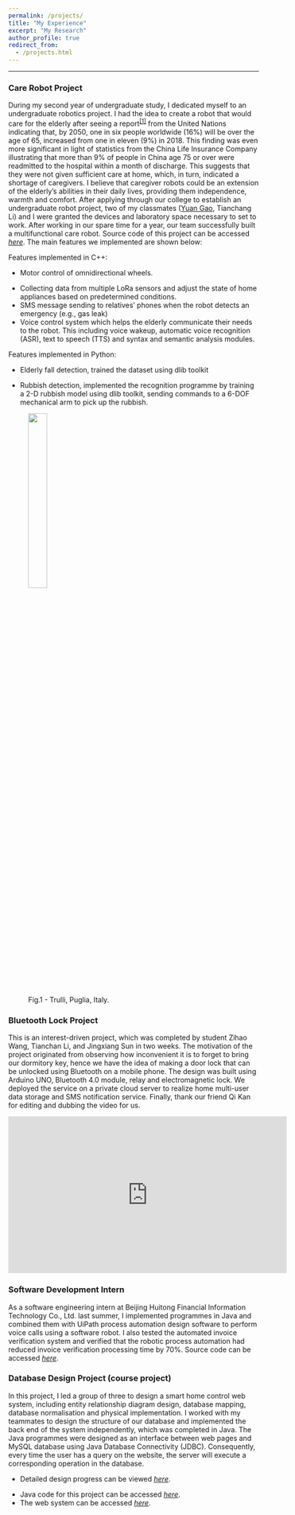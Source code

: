 ```yaml
---
permalink: /projects/
title: "My Experience"
excerpt: "My Research"
author_profile: true
redirect_from: 
  - /projects.html
---
```


------

### Care Robot Project
During my second year of undergraduate study, I dedicated myself to an undergraduate robotics project. I had the idea to create a robot that would care for the elderly after seeing a report<sup>[[1]](https://www.un.org/en/sections/issues-depth/ageing/)</sup> from the United Nations indicating that, by 2050, one in six people worldwide (16%) will be over the age of 65, increased from one in eleven (9%) in 2018. This finding was even more significant in light of statistics from the China Life Insurance Company illustrating that more than 9% of people in China age 75 or over were readmitted to the hospital within a month of discharge. This suggests that they were not given sufficient care at home, which, in turn, indicated a shortage of caregivers. I believe that caregiver robots could be an extension of the elderly’s abilities in their daily lives, providing them independence, warmth and comfort. After applying through our college to establish an undergraduate robot project, two of my classmates ([Yuan Gao](https://www.linkedin.com/in/yuangao97/), Tianchang Li) and I were granted the devices and laboratory space necessary to set to work. After working in our spare time for a year, our team successfully built a multifunctional care robot. Source code of this project can be accessed [_here_](https://github.com/nkc3g4/ROS_Service_Robot). The main features we implemented are shown below:

  Features implemented in C++:
  - Motor control of omnidirectional wheels.
  * Collecting data from multiple LoRa sensors and adjust the state of home appliances based on predetermined conditions.
  * SMS message sending to relatives’ phones when the robot detects an emergency (e.g., gas leak) 
  * Voice control system which helps the elderly communicate their needs to the robot. This including voice wakeup, automatic voice recognition (ASR), text to speech (TTS) and syntax and semantic analysis modules.

  Features implemented in Python:
  - Elderly fall detection, trained the dataset using dlib toolkit
   <!-- and obtained a 68 points face landmark detection model -->

  * Rubbish detection, implemented the recognition programme by training a 2-D rubbish model using dlib toolkit, sending commands to a 6-DOF mechanical arm to pick up the rubbish.

<figure>
  <img src='/images/robot_building_map.gif' width="30%" />
  <figcaption>Fig.1 - Trulli, Puglia, Italy.</figcaption>
</figure>



### Bluetooth Lock Project
This is an interest-driven project, which was completed by student Zihao Wang, Tianchan Li, and Jingxiang Sun in two weeks. The motivation of the project originated from observing how inconvenient it is to forget to bring our dormitory key, hence we have the idea of making a door lock that can be unlocked using Bluetooth on a mobile phone. The design was built using Arduino UNO, Bluetooth 4.0 module, relay and electromagnetic lock. We deployed the service on a private cloud server to realize home multi-user data storage and SMS notification service. Finally, thank our friend Qi Kan for editing and dubbing the video for us.


<iframe width="560" height="315" src="https://www.youtube.com/embed/-21pGKzYvP0" frameborder="0" allow="accelerometer; autoplay; clipboard-write; encrypted-media; gyroscope; picture-in-picture" allowfullscreen> </iframe>



### Software Development Intern 
As a software engineering intern at Beijing Huitong Financial Information Technology Co., Ltd. last summer, I implemented programmes in Java and combined them with UiPath process automation design software to perform voice calls using a software robot. I also tested the automated invoice verification system and verified that the robotic process automation had reduced invoice verification processing time by 70%.
Source code can be accessed [_here_](https://github.com/wzh1998/STATE_GRID_Voice_Recognization).

<!-- + I joined my school's programming team to learn about dynamic programming, game theory and high-efficiency data structures such as Segment Tree since I was in stage two. By solving algorithm problems taken from the ACM-ICPC contest using C++, I trained with my teammates to improve our speed and accuracy.
Some of my algorithm training code can be accessed [_here_](https://github.com/wzh1998/ACM/tree/master/ACM). -->


### Database Design Project (course project)
In this project, I led a group of three to design a smart home control web system, including entity relationship diagram design, database mapping, database normalisation and physical implementation. I worked with my teammates to design the structure of our database and implemented the back end of the system independently, which was completed in Java. The Java programmes were designed as an interface between web pages and MySQL database using Java Database Connectivity (JDBC). Consequently, every time the user has a query on the website, the server will execute a corresponding operation in the database.
  - Detailed design progress can be viewed [_here_](https://github.com/wzh1998/DBLab/blob/master/Smart%20Home%20System.pdf).
  * Java code for this project can be accessed [_here_](https://github.com/wzh1998/DBLab/tree/master/src/ie/ucd/comp2004J).
  * The web system can be accessed [_here_](http://39.108.231.244:8080/DBLab/index.jsp).





<!-- + I enjoy exploring new areas that interest me. Finding remarkable fractal images that seemed interesting if used as avatars, I spent several days learning and implementing a programme drawing a Mandelbulb (a 3-D image calculated by recursion of mathematical equations) in C programming language.
Source code can be accessed [_here_](https://github.com/wzh1998/FractalWorld). -->

<!-- Research Interest
------
I am specifically interested in distributed coordination within multi-robot systems. Imagine that, in the near future, when a smart refrigerator detects that there is insufficient food, it will automatically send an order to the supermarket. A wheeled robot will open the door, taking the ingredients to a cooking robot. When the owners come home after work, they can immediately enjoy a delicious dinner. After the meal, the wheeled robot will then take the dishes to an automatic dishwasher. 


REFERENCE
------
[1]. “Ageing.” _United Nations_, United Nations, <https://www.un.org/en/sections/issues-depth/ageing/>. -->


